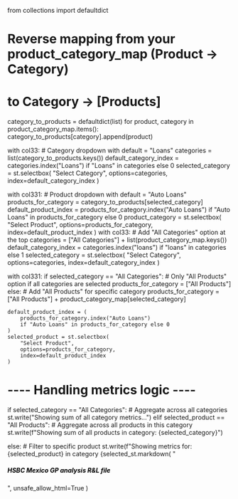 from collections import defaultdict

# Reverse mapping from your product_category_map (Product → Category) 
# to Category → [Products]
category_to_products = defaultdict(list)
for product, category in product_category_map.items():
    category_to_products[category].append(product)

with col33:
    # Category dropdown with default = "Loans"
    categories = list(category_to_products.keys())
    default_category_index = categories.index("Loans") if "Loans" in categories else 0
    selected_category = st.selectbox(
        "Select Category",
        options=categories,
        index=default_category_index
    )

with col331:
    # Product dropdown with default = "Auto Loans"
    products_for_category = category_to_products[selected_category]
    default_product_index = products_for_category.index("Auto Loans") if "Auto Loans" in products_for_category else 0
    product_category = st.selectbox(
        "Select Product",
        options=products_for_category,
        index=default_product_index
    )
with col33:
    # Add "All Categories" option at the top
    categories = ["All Categories"] + list(product_category_map.keys())
    default_category_index = categories.index("loans") if "loans" in categories else 1
    selected_category = st.selectbox(
        "Select Category",
        options=categories,
        index=default_category_index
    )

with col331:
    if selected_category == "All Categories":
        # Only "All Products" option if all categories are selected
        products_for_category = ["All Products"]
    else:
        # Add "All Products" for specific category
        products_for_category = ["All Products"] + product_category_map[selected_category]
    
    default_product_index = (
        products_for_category.index("Auto Loans")
        if "Auto Loans" in products_for_category else 0
    )
    selected_product = st.selectbox(
        "Select Product",
        options=products_for_category,
        index=default_product_index
    )

# ---- Handling metrics logic ----
if selected_category == "All Categories":
    # Aggregate across all categories
    st.write("Showing sum of all category metrics...")
elif selected_product == "All Products":
    # Aggregate across all products in this category
    st.write(f"Showing sum of all products in category: {selected_category}")


else:
    # Filter to specific product
    st.write(f"Showing metrics for: {selected_product} in category {selected_st.markdown(
    "<h5 style='text-align: left; color: black;'>HSBC Mexico GP analysis R&L file</h5>",
    unsafe_allow_html=True
)
